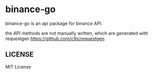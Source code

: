 binance-go
=========================================================================

binance-go is an api package for binance API.

the API methods are not manually written, which are generated with requestgen <https://github.com/c9s/requestgen>.



## LICENSE

MIT License

